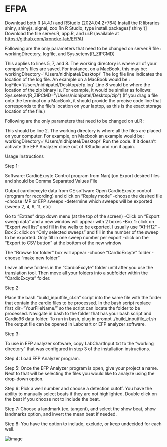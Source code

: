 # EFPA

Download both R (4.4.1) and RStudio (2024.04.2+764)
Install the R libraries shiny, shinyjs, signal, zoo [In R Studio, type install.packages('shiny')]
Download the file server.R, app.R, and ui.R (available at https://github.com/kroncke-lab/EFPA)


Following are the only parameters that need to be changed on server.R file : workingDirectory, logfile, and Sys.setenv(R_ZIPCMD) 

This applies to lines 5, 7, and 8. The working directory is where all of your computer's files are saved. For instance, on a MacBook, this may be: workingDirectory='/Users/nidhipatel/Desktop/'
The log file line indicates the location of the log file. An example on a MacBook would be : logFile='/Users/nidhipatel/Desktop/efp.log' 
Line 8 would be where the location of the zip binary is. For example, it would be similar as follows: Sys.setenv(R_ZIPCMD="/Users/nidhipatel/Desktop/zip")
(If you drag a file onto the terminal on a MacBook, it should provide the precise code line that corresponds to the file's location on your laptop, as this is the exact storage location of the file.)


Following are the only parameters that need to be changed on ui.R : 

This should be line 2. The working directory is where all the files are placed on your computer. For example, on Macbook an example would be: workingDirectory='/Users/nidhipatel/Desktop/'
Run the code. If it doesn’t activate the EFP Analyzer close out of RStudio and run it again. 



Usage Instructions

Step 1: 

Software: CardioExcyte Control program from Nan]i[on
Export desired files and should be Comma Separated Values File

Output cardioexcyte data from CE software
Open CardioExcyte control (program for recording) and click on “Replay mode”
                -choose the desired file
                -choose IMP or EFP sweeps
                -determine which sweeps will be exported (sweep 2, 4, 9, 11, etc)
 
Go to “Extras” drop down menu (at the top of the screen)
    -Click on “Export sweep data” and a new window will appear with 2 boxes
    -Box 1: click on “Export well list” and fill in the wells to be exported.  I usually use “A1-H12”
    -Box 2: click on “Only selected sweeps” and fill in the number of the sweep to be exported.  Only fill in one sweep number per export
    -click on the “Export to CSV button” at the bottom of the new window
 
The “Browse for folder” box will appear
                -choose “CardioExcyte” folder
                -choose “make new folder”
 
Leave all new folders in the “CardioExcyte” folder until after you use the translation tool.  Then move all your folders into a subfolder within the “CardioExcyte” folder.


Step 2: 

Place the bash “build_inputfile_cl.sh” script into the same file with the folder that contain the cardio files to be processed.
In the bash script replace first_dir=”YourFileName/” so the script can locate the folder to be processed. 
Navigate in bash to the folder that has your bash script and Cardio96 data folder.
To run in bash, plug in prompt ./build_inputfile_cl.sh
The output file can be opened in Labchart or EFP analyzer software.

Step 3: 

To use in EFP analyzer software, copy  LabChartInput.txt to the “working directory” that was configured in step 3 of the installation instructions.  

Step 4: Load EFP Analyzer program. 

Step 5: Once the EFP Analyzer program is open, give your project a name. Next to that will be selecting the files you would like to analyze using the drop-down option. 

Step 6: Pick a well number and choose a detection cutoff. You have the ability to manually select beats if they are not highlighted. Double click on the beat if you choose not to include the beat. 

Step 7: Choose a landmark (ex. tangent), and select the show beat, show landmarks option, and invert the mean beat if needed. 

Step 8: You have the option to include, exclude, or keep undecided for each well. 


 
![image](https://github.com/user-attachments/assets/e90e93c7-8f14-4f0e-a469-2bf0b67b759c)
